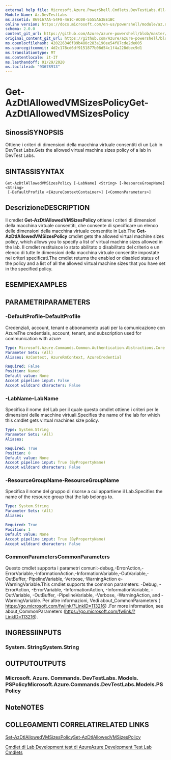 ```yaml
---
external help file: Microsoft.Azure.PowerShell.Cmdlets.DevTestLabs.dll-Help.xml
Module Name: Az.DevTestLabs
ms.assetid: 869167AA-54F8-4A1C-AC08-5555A63EE1BC
online version: https://docs.microsoft.com/en-us/powershell/module/az.devtestlabs/get-azdtlallowedvmsizespolicy
schema: 2.0.0
content_git_url: https://github.com/Azure/azure-powershell/blob/master/src/DevTestLabs/DevTestLabs/help/Get-AzDtlAllowedVMSizesPolicy.md
original_content_git_url: https://github.com/Azure/azure-powershell/blob/master/src/DevTestLabs/DevTestLabs/help/Get-AzDtlAllowedVMSizesPolicy.md
ms.openlocfilehash: 420226346f89b480c283a190ee54f87cde2de005
ms.sourcegitcommit: 4d2c178cd6df9151877b08d54c1f4a228dbec9d1
ms.translationtype: MT
ms.contentlocale: it-IT
ms.lasthandoff: 01/29/2020
ms.locfileid: "93678913"
---
```

# <span data-ttu-id="bd4f7-101">Get-AzDtlAllowedVMSizesPolicy</span><span class="sxs-lookup"><span data-stu-id="bd4f7-101">Get-AzDtlAllowedVMSizesPolicy</span></span>

## <span data-ttu-id="bd4f7-102">Sinossi</span><span class="sxs-lookup"><span data-stu-id="bd4f7-102">SYNOPSIS</span></span>
<span data-ttu-id="bd4f7-103">Ottiene i criteri di dimensioni della macchina virtuale consentiti di un Lab in DevTest Labs.</span><span class="sxs-lookup"><span data-stu-id="bd4f7-103">Gets the allowed virtual machine sizes policy of a lab in DevTest Labs.</span></span>

## <span data-ttu-id="bd4f7-104">SINTASSI</span><span class="sxs-lookup"><span data-stu-id="bd4f7-104">SYNTAX</span></span>

```
Get-AzDtlAllowedVMSizesPolicy [-LabName] <String> [-ResourceGroupName] <String>
 [-DefaultProfile <IAzureContextContainer>] [<CommonParameters>]
```

## <span data-ttu-id="bd4f7-105">Descrizione</span><span class="sxs-lookup"><span data-stu-id="bd4f7-105">DESCRIPTION</span></span>
<span data-ttu-id="bd4f7-106">Il cmdlet **Get-AzDtlAllowedVMSizesPolicy** ottiene i criteri di dimensioni della macchina virtuale consentiti, che consente di specificare un elenco delle dimensioni della macchina virtuale consentite in Lab.</span><span class="sxs-lookup"><span data-stu-id="bd4f7-106">The **Get-AzDtlAllowedVMSizesPolicy** cmdlet gets the allowed virtual machine sizes policy, which allows you to specify a list of virtual machine sizes allowed in the lab.</span></span>
<span data-ttu-id="bd4f7-107">Il cmdlet restituisce lo stato abilitato o disabilitato del criterio e un elenco di tutte le dimensioni della macchina virtuale consentite impostate nei criteri specificati.</span><span class="sxs-lookup"><span data-stu-id="bd4f7-107">The cmdlet returns the enabled or disabled status of the policy and a list of all the allowed virtual machine sizes that you have set in the specified policy.</span></span>

## <span data-ttu-id="bd4f7-108">ESEMPI</span><span class="sxs-lookup"><span data-stu-id="bd4f7-108">EXAMPLES</span></span>

## <span data-ttu-id="bd4f7-109">PARAMETRI</span><span class="sxs-lookup"><span data-stu-id="bd4f7-109">PARAMETERS</span></span>

### <span data-ttu-id="bd4f7-110">-DefaultProfile</span><span class="sxs-lookup"><span data-stu-id="bd4f7-110">-DefaultProfile</span></span>
<span data-ttu-id="bd4f7-111">Credenziali, account, tenant e abbonamento usati per la comunicazione con Azure</span><span class="sxs-lookup"><span data-stu-id="bd4f7-111">The credentials, account, tenant, and subscription used for communication with azure</span></span>

```yaml
Type: Microsoft.Azure.Commands.Common.Authentication.Abstractions.Core.IAzureContextContainer
Parameter Sets: (All)
Aliases: AzContext, AzureRmContext, AzureCredential

Required: False
Position: Named
Default value: None
Accept pipeline input: False
Accept wildcard characters: False
```

### <span data-ttu-id="bd4f7-112">-LabName</span><span class="sxs-lookup"><span data-stu-id="bd4f7-112">-LabName</span></span>
<span data-ttu-id="bd4f7-113">Specifica il nome del Lab per il quale questo cmdlet ottiene i criteri per le dimensioni delle macchine virtuali.</span><span class="sxs-lookup"><span data-stu-id="bd4f7-113">Specifies the name of the lab for which this cmdlet gets virtual machines size policy.</span></span>

```yaml
Type: System.String
Parameter Sets: (All)
Aliases:

Required: True
Position: 0
Default value: None
Accept pipeline input: True (ByPropertyName)
Accept wildcard characters: False
```

### <span data-ttu-id="bd4f7-114">-ResourceGroupName</span><span class="sxs-lookup"><span data-stu-id="bd4f7-114">-ResourceGroupName</span></span>
<span data-ttu-id="bd4f7-115">Specifica il nome del gruppo di risorse a cui appartiene il Lab.</span><span class="sxs-lookup"><span data-stu-id="bd4f7-115">Specifies the name of the resource group that the lab belongs to.</span></span>

```yaml
Type: System.String
Parameter Sets: (All)
Aliases:

Required: True
Position: 1
Default value: None
Accept pipeline input: True (ByPropertyName)
Accept wildcard characters: False
```

### <span data-ttu-id="bd4f7-116">CommonParameters</span><span class="sxs-lookup"><span data-stu-id="bd4f7-116">CommonParameters</span></span>
<span data-ttu-id="bd4f7-117">Questo cmdlet supporta i parametri comuni:-debug,-ErrorAction,-ErrorVariable,-InformationAction,-InformationVariable,-OutVariable,-OutBuffer,-PipelineVariable,-Verbose,-WarningAction e-WarningVariable.</span><span class="sxs-lookup"><span data-stu-id="bd4f7-117">This cmdlet supports the common parameters: -Debug, -ErrorAction, -ErrorVariable, -InformationAction, -InformationVariable, -OutVariable, -OutBuffer, -PipelineVariable, -Verbose, -WarningAction, and -WarningVariable.</span></span> <span data-ttu-id="bd4f7-118">Per altre informazioni, Vedi about_CommonParameters ( https://go.microsoft.com/fwlink/?LinkID=113216) .</span><span class="sxs-lookup"><span data-stu-id="bd4f7-118">For more information, see about_CommonParameters (https://go.microsoft.com/fwlink/?LinkID=113216).</span></span>

## <span data-ttu-id="bd4f7-119">INGRESSI</span><span class="sxs-lookup"><span data-stu-id="bd4f7-119">INPUTS</span></span>

### <span data-ttu-id="bd4f7-120">System. String</span><span class="sxs-lookup"><span data-stu-id="bd4f7-120">System.String</span></span>

## <span data-ttu-id="bd4f7-121">OUTPUT</span><span class="sxs-lookup"><span data-stu-id="bd4f7-121">OUTPUTS</span></span>

### <span data-ttu-id="bd4f7-122">Microsoft. Azure. Commands. DevTestLabs. Models. PSPolicy</span><span class="sxs-lookup"><span data-stu-id="bd4f7-122">Microsoft.Azure.Commands.DevTestLabs.Models.PSPolicy</span></span>

## <span data-ttu-id="bd4f7-123">Note</span><span class="sxs-lookup"><span data-stu-id="bd4f7-123">NOTES</span></span>

## <span data-ttu-id="bd4f7-124">COLLEGAMENTI CORRELATI</span><span class="sxs-lookup"><span data-stu-id="bd4f7-124">RELATED LINKS</span></span>

[<span data-ttu-id="bd4f7-125">Set-AzDtlAllowedVMSizesPolicy</span><span class="sxs-lookup"><span data-stu-id="bd4f7-125">Set-AzDtlAllowedVMSizesPolicy</span></span>](./Set-AzDtlAllowedVMSizesPolicy.md)

[<span data-ttu-id="bd4f7-126">Cmdlet di Lab Development test di Azure</span><span class="sxs-lookup"><span data-stu-id="bd4f7-126">Azure Development Test Lab Cmdlets</span></span>](./Az.DevTestLabs.md)


